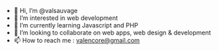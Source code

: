 - 👋 Hi, I’m @valsauvage
- 👀 I’m interested in web development
- 🌱 I’m currently learning Javascript and PHP
- 💞️ I’m looking to collaborate on web apps, web design & development
- 📫 How to reach me : valencore@gmail.com

<!---
valsauvage/valsauvage is a ✨ special ✨ repository because its `README.md` (this file) appears on your GitHub profile.
You can click the Preview link to take a look at your changes.
--->
